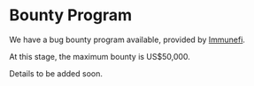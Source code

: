 # Bounty Program

We have a bug bounty program available, provided by [Immunefi](https://immunefi.com/).

At this stage, the maximum bounty is US$50,000.

Details to be added soon.

